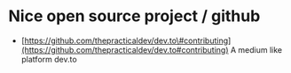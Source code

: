 # Nice open source project / github

* [https://github.com/thepracticaldev/dev.to\#contributing](https://github.com/thepracticaldev/dev.to#contributing) A medium like platform dev.to

